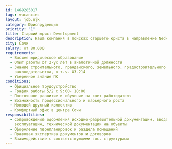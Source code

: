 ```yaml
---
id: 1469285017
tags: vacancies
layout: job.njk
category: Юриспруденция
priority: "1"
title: Старший юрист Development
description: Наша компания в поисках старшего юриста в направление Nedvex Development
city: Сочи
salary: от 80.000
requirements:
  - Высшее юридическое образование
  - Опыт работы от 2-ух лет в аналогичной должности
  - Знание строительного, гражданского, земельного, градостроительного
    законодательства, в т.ч. ФЗ-214
  - Уверенное знание ПК
conditions:
  - Официальное трудоустройство
  - График работы 5/2 с 9:00- 18:00
  - Постоянное развитие и обучение за счет работодателя
  - Возможность профессионального и карьерного роста
  - Молодой дружный коллектив
  - Комфортный офис в центре Сочи
responsibilities:
  - Сопровождение оформления исходно-разрешительной документации, ввода в
    эксплуатацию, технической документации на объекты
  - Оформление перепланировок и раздела помещений
  - Правовая экспертиза документов и договоров
  - Взаимодействие с соответствующими гос. структурами
---
```

